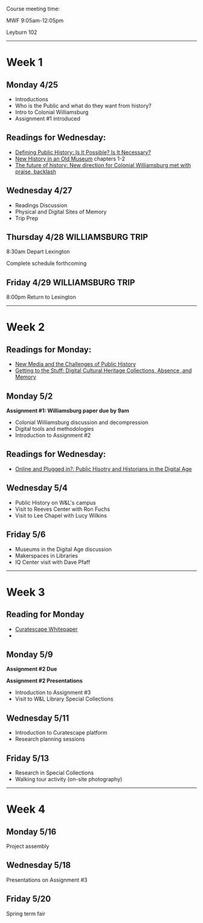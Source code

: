 Course meeting time:

MWF 9:05am-12:05pm

Leyburn 102

***
# Week 1
## Monday 4/25

* Introductions
* Who is the Public and what do they want from history?
* Intro to Colonial Williamsburg
* Assignment #1 introduced

## Readings for Wednesday:

* [Defining Public History: Is It Possible? Is It Necessary?](https://www.historians.org/publications-and-directories/perspectives-on-history/march-2008/defining-public-history-is-it-possible-is-it-necessary)
* [New History in an Old Museum](http://ezproxy.wlu.edu/login?url=http://wlu.eblib.com/patron/FullRecord.aspx?p=3007837) chapters 1-2
* [The future of history: New direction for Colonial Williamsburg met with praise, backlash](http://www.richmond.com/news/virginia/article_c18ecc38-8e4d-5295-8832-dcc57c7f5d12.html)
## Wednesday 4/27
* Readings Discussion
* Physical and Digital Sites of Memory 
* Trip Prep


## Thursday 4/28 WILLIAMSBURG TRIP
8:30am Depart Lexington

Complete schedule forthcoming

## Friday 4/29 WILLIAMSBURG TRIP
8:00pm Return to Lexington

***
# Week 2 
## Readings for Monday: 
* [New Media and the Challenges of Public History]()
* [Getting to the Stuff: Digital Cultural Heritage Collections, Absence, and Memory](http://www.lotfortynine.org/2012/11/getting-to-the-stuff-digital-cultural-heritage-collections-absence-and-memory/)

## Monday 5/2
**Assignment #1: Williamsburg paper due by 9am**
* Colonial Williamsburg discussion and decompression 
* Digital tools and methodologies
* Introduction to Assignment #2

## Readings for Wednesday: 
* [Online and Plugged in?: Public Hisotry and Historians in the Digital Age]()

## Wednesday 5/4
* Public History on W&L's campus
* Visit to Reeves Center with Ron Fuchs
* Visit to Lee Chapel with Lucy Wilkins

## Friday 5/6
* Museums in the Digital Age discussion
* Makerspaces in Libraries
* IQ Center visit with Dave Pfaff

****

# Week 3
## Reading for Monday
* [Curatescape Whitepaper](http://mobilehistorical.curatescape.org/)
* 

## Monday 5/9
**Assignment #2 Due**

**Assignment #2 Presentations**
* Introduction to Assignment #3
* Visit to W&L Library Special Collections

## Wednesday 5/11
* Introduction to Curatescape platform
* Research planning sessions 

## Friday 5/13
* Research in Special Collections
* Walking tour activity (on-site photography)

***
# Week 4
## Monday 5/16
Project assembly

## Wednesday 5/18
Presentations on Assignment #3

## Friday 5/20
Spring term fair
